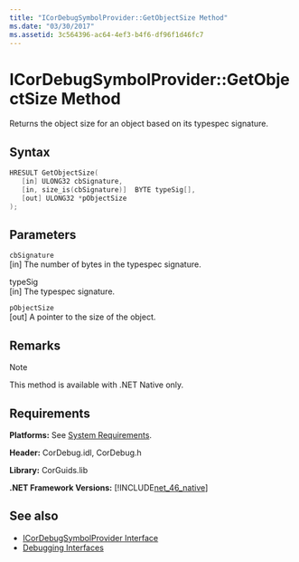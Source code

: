 ```yaml
---
title: "ICorDebugSymbolProvider::GetObjectSize Method"
ms.date: "03/30/2017"
ms.assetid: 3c564396-ac64-4ef3-b4f6-df96f1d46fc7
---
```

# ICorDebugSymbolProvider::GetObjectSize Method
Returns the object size for an object based on its typespec signature.  
  
## Syntax  
  
```cpp  
HRESULT GetObjectSize(  
   [in] ULONG32 cbSignature,  
   [in, size_is(cbSignature)]  BYTE typeSig[],  
   [out] ULONG32 *pObjectSize  
);  
```  
  
## Parameters  
 `cbSignature`  
 [in] The number of bytes in the typespec signature.  
  
 typeSig  
 [in] The typespec signature.  
  
 `pObjectSize`  
 [out] A pointer to the size of the object.  
  
## Remarks  
  
> [!NOTE]
> This method is available with .NET Native only.  
  
## Requirements  
 **Platforms:** See [System Requirements](../../../../docs/framework/get-started/system-requirements.md).  
  
 **Header:** CorDebug.idl, CorDebug.h  
  
 **Library:** CorGuids.lib  
  
 **.NET Framework Versions:** [!INCLUDE[net_46_native](../../../../includes/net-46-native-md.md)]  
  
## See also

- [ICorDebugSymbolProvider Interface](../../../../docs/framework/unmanaged-api/debugging/icordebugsymbolprovider-interface.md)
- [Debugging Interfaces](../../../../docs/framework/unmanaged-api/debugging/debugging-interfaces.md)
